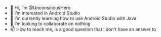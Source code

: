 - 👋 Hi, I’m @UnconsciousHero
- 👀 I’m interested in Android Studio
- 🌱 I’m currently learning how to use Android Studio with Java
- 💞️ I’m looking to collaborate on nothing
- 📫 How to reach me, is a good question that i don't have an answer to

<!---
UnconsciousHero/UnconsciousHero is a ✨ special ✨ repository because its `README.md` (this file) appears on your GitHub profile.
You can click the Preview link to take a look at your changes.
--->
